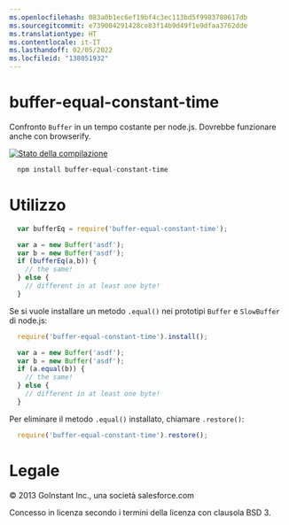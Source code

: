 ```yaml
---
ms.openlocfilehash: 083a0b1ec6ef19bf4c3ec113bd5f9983780617db
ms.sourcegitcommit: e739004291428ce83f14b9d49f1e9dfaa3762dde
ms.translationtype: HT
ms.contentlocale: it-IT
ms.lasthandoff: 02/05/2022
ms.locfileid: "138051932"
---
```

# <a name="buffer-equal-constant-time"></a>buffer-equal-constant-time

Confronto `Buffer` in un tempo costante per node.js.  Dovrebbe funzionare anche con browserify.

[![Stato della compilazione](https://travis-ci.org/goinstant/buffer-equal-constant-time.png?branch=master)](https://travis-ci.org/goinstant/buffer-equal-constant-time)

```sh
  npm install buffer-equal-constant-time
```

# <a name="usage"></a>Utilizzo

```js
  var bufferEq = require('buffer-equal-constant-time');

  var a = new Buffer('asdf');
  var b = new Buffer('asdf');
  if (bufferEq(a,b)) {
    // the same!
  } else {
    // different in at least one byte!
  }
```

Se si vuole installare un metodo `.equal()` nei prototipi `Buffer` e `SlowBuffer` di node.js:

```js
  require('buffer-equal-constant-time').install();

  var a = new Buffer('asdf');
  var b = new Buffer('asdf');
  if (a.equal(b)) {
    // the same!
  } else {
    // different in at least one byte!
  }
```

Per eliminare il metodo `.equal()` installato, chiamare `.restore()`:

```js
  require('buffer-equal-constant-time').restore();
```

# <a name="legal"></a>Legale

&copy; 2013 GoInstant Inc., una società salesforce.com

Concesso in licenza secondo i termini della licenza con clausola BSD 3.
